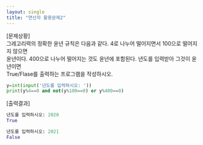 ```yaml
---
layout: single
title: "연산자 활용문제2"
---
```

[문제상황]  
그레고리력의 정확한 윤년 규칙은 다음과 같다. 4로 나누어 떨어지면서 100으로 떨어지지 않으면  
윤년이다. 400으로 나누어 떨어지는 것도 윤년에 포함된다. 년도를 입력받아 그것이 윤년이면  
True/Flase를 출력하는 프로그램을 작성하시오.  
```python
y=int(input('년도를 입력하시오: '))
print(y%4==0 and not(y%100==0) or y%400==0)
```
[출력결과]  
```python
년도를 입력하시오: 2020  
True
```
```python
년도를 입력하시오: 2021  
False
```
